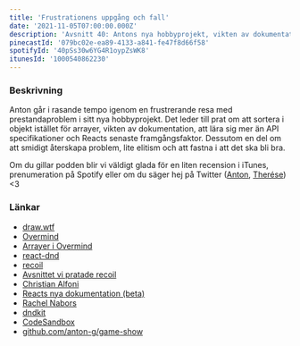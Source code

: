 ```yaml
---
title: 'Frustrationens uppgång och fall'
date: '2021-11-05T07:00:00.000Z'
description: 'Avsnitt 40: Antons nya hobbyprojekt, vikten av dokumentation, prestandaproblem och mycket annat.'
pinecastId: '079bc02e-ea89-4133-a841-fe47f8d66f58'
spotifyId: '40pSs30w6YG4R1oypZsWK8'
itunesId: '1000540862230'
---
```


### Beskrivning

Anton går i rasande tempo igenom en frustrerande resa med prestandaproblem i sitt nya hobbyprojekt. Det leder till prat om att sortera i objekt istället för arrayer, vikten av dokumentation, att lära sig mer än API specifikationer och Reacts senaste framgångsfaktor.
Dessutom en del om att smidigt återskapa problem, lite elitism och att fastna i att det ska bli bra.

Om du gillar podden blir vi väldigt glada för en liten recension i iTunes, prenumeration på Spotify eller om du säger hej på Twitter ([Anton](https://twitter.com/Awnton), [Therése](https://twitter.com/tkomstadius)) <3

### Länkar

- [draw.wtf](https://draw.wtf)
- [Overmind](https://overmindjs.org)
- [Arrayer i Overmind](https://overmindjs.org/guides-1/managing-lists)
- [react-dnd](https://react-dnd.github.io/react-dnd/about)
- [recoil](https://recoiljs.org)
- [Avsnittet vi pratade recoil](https://asdf.pizza/17-recoil-och-javascript-innovationer/)
- [Christian Alfoni](https://christianalfoni.com)
- [Reacts nya dokumentation (beta)](https://beta.reactjs.org)
- [Rachel Nabors](https://twitter.com/rachelnabors)
- [dndkit](https://dndkit.com)
- [CodeSandbox](https://codesandbox.io)
- [github.com/anton-g/game-show](http://github.com/anton-g/game-show)
